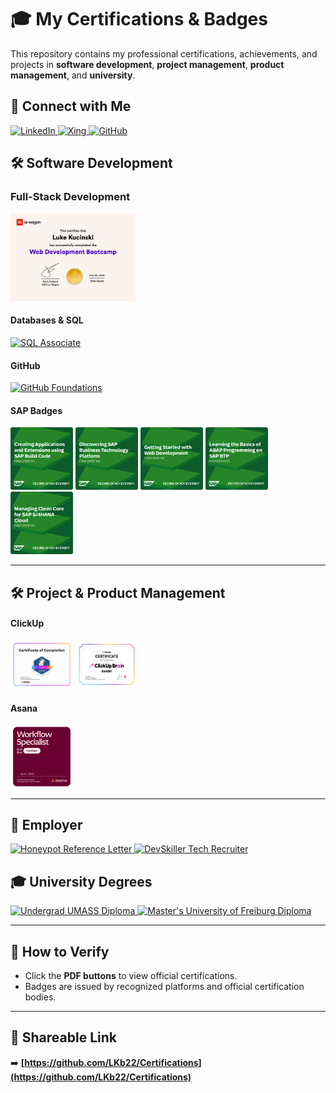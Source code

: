 # 🎓 My Certifications & Badges

This repository contains my professional certifications, achievements, and projects in **software development**, **project management**, **product management**, and **university**.

## 🔗 Connect with Me

<p align="left">
  <a href="https://www.linkedin.com/in/luke-kucinski-52198617a/" target="_blank">
    <img src="https://img.shields.io/badge/LinkedIn-0A66C2?style=for-the-badge&logo=linkedin&logoColor=white" alt="LinkedIn">
  </a>
  <a href="https://login.xing.com/?locale=en&dest_url=https%3A%2F%2Fwww.xing.com%2Fprofile%2FLuke_Kucinski097248" target="_blank">
    <img src="https://img.shields.io/badge/Xing-026466?style=for-the-badge&logo=xing&logoColor=white" alt="Xing">
  </a>
  <a href="https://github.com/LKb22" target="_blank">
    <img src="https://img.shields.io/badge/GitHub-181717?style=for-the-badge&logo=github&logoColor=white" alt="GitHub">
  </a>
</p>

## 🛠️ Software Development

### Full-Stack Development
<p align="left">
  <img src="https://github.com/LKb22/Certifications/blob/main/items/Diploma%20image.png" width="200">
</p>

#### Databases & SQL
<p align="left">
  <a href="https://github.com/LKb22/Certifications/blob/main/items/SQL%20Associate.pdf" target="_blank">
    <img src="https://img.shields.io/badge/SQL%20Associate-PDF-green?style=for-the-badge&logo=mortar-board" alt="SQL Associate">
  </a>
</p>

#### GitHub
<p align="left">
  <a href="https://github.com/LKb22/Certifications/blob/main/items/GitHubFoundations_Badge.pdf" target="_blank">
    <img src="https://img.shields.io/badge/GitHub%20Foundations-PDF-green?style=for-the-badge&logo=mortar-board" alt="GitHub Foundations">
  </a>
</p>

#### SAP Badges
<p align="left">
  <img src="https://github.com/LKb22/Certifications/blob/main/items/Creating%20Applications%20and%20Extensions%20using%20SAP%20Build%20Code.png" width="100">
  <img src="https://github.com/LKb22/Certifications/blob/main/items/Discovering%20SAP%20Business%20Technology%20Platform.png" width="100">
  <img src="https://github.com/LKb22/Certifications/blob/main/items/Getting%20Started%20with%20Web%20Development.png" width="100">
  <img src="https://github.com/LKb22/Certifications/blob/main/items/Learning%20the%20Basics%20of%20ABAP%20Programming%20on%20SAP%20BTP.png" width="100">
  <img src="https://github.com/LKb22/Certifications/blob/main/items/Managing%20Clean%20Core%20for%20SAP%20S4HANA%20Cloud.png" width="100">
</p>

---

## 🛠️ Project & Product Management
#### ClickUp
<p align="left">
  <img src="https://github.com/LKb22/Certifications/blob/main/items/ClickUp%20Expert.jpg" width="100">
  <img src="https://github.com/LKb22/Certifications/blob/main/items/ClickUpBrain%20Expert.jpg" width="100">
</p>

#### Asana
<p align="left">
  <img src="https://github.com/LKb22/Certifications/blob/main/items/Workflow%20Specialist.png" width="100">
</p>

---

## **:pencil: Employer**
<p align="left">
  <a href="https://github.com/LKb22/Certifications/blob/main/items/Luke_Kucinski_Abschlusszeugnis.pdf" target="_blank">
    <img src="https://img.shields.io/badge/Honeypot%20Reference%20Letter-PDF-green?style=for-the-badge&logo=mortar-board" alt="Honeypot Reference Letter">
  </a>
  <a href="https://github.com/LKb22/Certifications/blob/main/items/DevSkiller%20Tech%20Recruitment.png" target="_blank">
    <img src="https://img.shields.io/badge/DevSkiller%20Tech%20Recruiter-PDF-green?style=for-the-badge&logo=mortar-board" alt="DevSkiller Tech Recruiter">
  </a>
</p>

## 🎓 **University Degrees**
<p align="left">
  <a href="https://github.com/LKb22/Certifications/blob/6ae3f7cd52fd0ca1ac88c097e940554e009c87e1/items/UMASS%20Diploma.pdf" target="_blank">
    <img src="https://img.shields.io/badge/Undergrad%20Diploma-PDF-green?style=for-the-badge&logo=mortar-board" alt="Undergrad UMASS Diploma">
  </a>
  <a href="https://github.com/LKb22/Certifications/blob/main/items/Preliminary%20Degree%20Kucinski.pdf" target="_blank">
    <img src="https://img.shields.io/badge/Master's%20Diploma-PDF-green?style=for-the-badge&logo=mortar-board" alt="Master's University of Freiburg Diploma">
  </a>
</p>

---

## 📎 **How to Verify**
- Click the **PDF buttons** to view official certifications.
- Badges are issued by recognized platforms and official certification bodies.

---

## 🔗 **Shareable Link**
➡️ **[https://github.com/LKb22/Certifications](https://github.com/LKb22/Certifications)**
